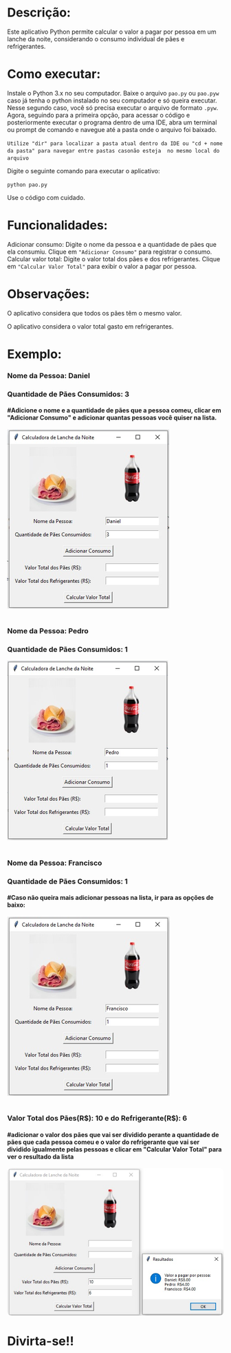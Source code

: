 # Descrição:

Este aplicativo Python permite calcular o valor a pagar por pessoa em um lanche da noite, considerando o consumo individual de pães e refrigerantes.

# Como executar:

Instale o Python 3.x no seu computador.
Baixe o arquivo `pao.py` ou `pao.pyw` caso já tenha o python instalado no seu computador e só queira executar.
Nesse segundo caso, você só precisa executar o arquivo de formato `.pyw`.
Agora, seguindo para a primeira opção, para acessar o código e posteriormente executar o programa dentro de uma IDE, 
abra um terminal ou prompt de comando e navegue até a pasta onde o arquivo foi baixado. 

`Utilize "dir" para localizar a pasta atual dentro da IDE ou "cd + nome da pasta" para navegar entre pastas casonão esteja  no mesmo local do arquivo`

Digite o seguinte comando para executar o aplicativo:

`python pao.py`

Use o código com cuidado.

# Funcionalidades:

Adicionar consumo: Digite o nome da pessoa e a quantidade de pães que ela consumiu. Clique em `"Adicionar Consumo"` para registrar o consumo.
Calcular valor total: Digite o valor total dos pães e dos refrigerantes. Clique em `"Calcular Valor Total"` para exibir o valor a pagar por pessoa.

# Observações:

O aplicativo considera que todos os pães têm o mesmo valor.

O aplicativo considera o valor total gasto em refrigerantes.

# Exemplo:

<p><h3>Nome da Pessoa: Daniel</h3></p>
<p><h3>Quantidade de Pães Consumidos: 3</h3></p>
<p><h4>#Adicione o nome e a quantidade de pães que a pessoa comeu, clicar em "Adicionar Consumo" e adicionar quantas pessoas você quiser na lista.</h4></p>
<img src="img/Ex.Daniel.jpg">

<h1></h1>

<p><h3>Nome da Pessoa: Pedro</h3></p>
<p><h3>Quantidade de Pães Consumidos: 1</h3></p>
<img src="img/Ex.Pedro.jpg">

<h1></h1>

<p><h3>Nome da Pessoa: Francisco</h3></p>
<p><h3>Quantidade de Pães Consumidos: 1</h3></p>
<h4>#Caso não queira mais adicionar pessoas na lista, ir para as opções de baixo:</h4>
<img src="img/Ex.Francisco.jpg">

<h1></h1>

<p><h3>Valor Total dos Pães(R$): 10 e do Refrigerante(R$): 6</h3></p>
<p><h4>#adicionar o valor dos pães que vai ser dividido perante a quantidade de pães que cada pessoa comeu e o valor do refrigerante que vai ser dividido igualmente pelas pessoas e clicar em "Calcular Valor Total" para ver o resultado da lista</h4></p>

<img src="img/Ex.CalculoValor.jpg" style="border-radius: 10px">

# Divirta-se!!
